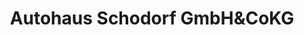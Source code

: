 ---
title: "Autohaus Schodorf GmbH&CoKG"
url: /stadtlauringen/autohaus-schodorf-gmbhundcokg/
shop: Autohaus
---